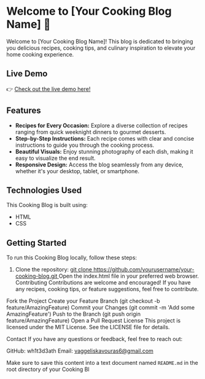 # Welcome to [Your Cooking Blog Name] 🍳

Welcome to [Your Cooking Blog Name]! This blog is dedicated to bringing you delicious recipes, cooking tips, and culinary inspiration to elevate your home cooking experience.

## Live Demo

👉 [Check out the live demo here!](https://wh1t3d3ath.github.io/cooking-website/index.html) <!-- Replace '#' with your live demo link -->

## Features

- **Recipes for Every Occasion:** Explore a diverse collection of recipes ranging from quick weeknight dinners to gourmet desserts.
- **Step-by-Step Instructions:** Each recipe comes with clear and concise instructions to guide you through the cooking process.
- **Beautiful Visuals:** Enjoy stunning photography of each dish, making it easy to visualize the end result.
- **Responsive Design:** Access the blog seamlessly from any device, whether it's your desktop, tablet, or smartphone.

## Technologies Used

This Cooking Blog is built using:

- HTML
- CSS

## Getting Started

To run this Cooking Blog locally, follow these steps:

1. Clone the repository:
[   git clone https://github.com/yourusername/your-cooking-blog.git
](https://github.com/wh1t3d3ath/cooking-website.git)
Open the index.html file in your preferred web browser.
Contributing
Contributions are welcome and encouraged! If you have any recipes, cooking tips, or feature suggestions, feel free to contribute.

Fork the Project
Create your Feature Branch (git checkout -b feature/AmazingFeature)
Commit your Changes (git commit -m 'Add some AmazingFeature')
Push to the Branch (git push origin feature/AmazingFeature)
Open a Pull Request
License
This project is licensed under the MIT License. See the LICENSE file for details.

Contact
If you have any questions or feedback, feel free to reach out:

GitHub: wh1t3d3ath
Email: vaggeliskavouras6@gmail.com

Make sure to save this content into a text document named `README.md` in the root directory of your Cooking Bl
